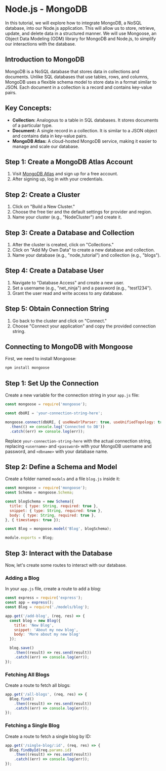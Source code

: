 # Node.js - MongoDB

In this tutorial, we will explore how to integrate MongoDB, a NoSQL database, into our Node.js application. This will allow us to store, retrieve, update, and delete data in a structured manner. We will use Mongoose, an Object Data Modeling (ODM) library for MongoDB and Node.js, to simplify our interactions with the database.

## Introduction to MongoDB

MongoDB is a NoSQL database that stores data in collections and documents. Unlike SQL databases that use tables, rows, and columns, MongoDB uses a flexible schema model to store data in a format similar to JSON. Each document in a collection is a record and contains key-value pairs.

## Key Concepts:

- **Collection:** Analogous to a table in SQL databases. It stores documents of a particular type.
- **Document:** A single record in a collection. It is similar to a JSON object and contains data in key-value pairs.
- **MongoDB Atlas:** A cloud-hosted MongoDB service, making it easier to manage and scale our database.

## Step 1: Create a MongoDB Atlas Account

1. Visit [MongoDB Atlas](https://www.mongodb.com/cloud/atlas) and sign up for a free account.
2. After signing up, log in with your credentials.

## Step 2: Create a Cluster

1. Click on "Build a New Cluster."
2. Choose the free tier and the default settings for provider and region.
3. Name your cluster (e.g., "NodeCluster") and create it.

## Step 3: Create a Database and Collection

1. After the cluster is created, click on "Collections."
2. Click on "Add My Own Data" to create a new database and collection.
3. Name your database (e.g., "node_tutorial") and collection (e.g., "blogs").

## Step 4: Create a Database User

1. Navigate to "Database Access" and create a new user.
2. Set a username (e.g., "net_ninja") and a password (e.g., "test1234").
3. Grant the user read and write access to any database.

## Step 5: Obtain Connection String

1. Go back to the cluster and click on "Connect."
2. Choose "Connect your application" and copy the provided connection string.

## Connecting to MongoDB with Mongoose

First, we need to install Mongoose:

```bash
npm install mongoose
```

## Step 1: Set Up the Connection

Create a new variable for the connection string in your `app.js` file:

```javascript
const mongoose = require('mongoose');

const dbURI = 'your-connection-string-here';

mongoose.connect(dbURI, { useNewUrlParser: true, useUnifiedTopology: true })
  .then(() => console.log('Connected to DB'))
  .catch((err) => console.log(err));
```

Replace `your-connection-string-here` with the actual connection string, replacing `<username>` and `<password>` with your MongoDB username and password, and `<dbname>` with your database name.

## Step 2: Define a Schema and Model

Create a folder named `models` and a file `blog.js` inside it:

```javascript
const mongoose = require('mongoose');
const Schema = mongoose.Schema;

const blogSchema = new Schema({
  title: { type: String, required: true },
  snippet: { type: String, required: true },
  body: { type: String, required: true },
}, { timestamps: true });

const Blog = mongoose.model('Blog', blogSchema);

module.exports = Blog;
```

## Step 3: Interact with the Database

Now, let's create some routes to interact with our database.

### Adding a Blog

In your `app.js` file, create a route to add a blog:

```javascript
const express = require('express');
const app = express();
const Blog = require('./models/blog');

app.get('/add-blog', (req, res) => {
  const blog = new Blog({
    title: 'New Blog',
    snippet: 'About my new blog',
    body: 'More about my new blog'
  });

  blog.save()
    .then((result) => res.send(result))
    .catch((err) => console.log(err));
});
```

### Fetching All Blogs

Create a route to fetch all blogs:

```javascript
app.get('/all-blogs', (req, res) => {
  Blog.find()
    .then((result) => res.send(result))
    .catch((err) => console.log(err));
});
```

### Fetching a Single Blog

Create a route to fetch a single blog by ID:

```javascript
app.get('/single-blog/:id', (req, res) => {
  Blog.findById(req.params.id)
    .then((result) => res.send(result))
    .catch((err) => console.log(err));
});
```


